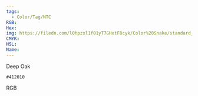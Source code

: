 ```yaml
---
tags:
  - Color/Tag/NTC
RGB:
Hex:
img: https://filedn.com/l0hpzxl1f01yT7GHxtF8cyk/Color%20Snake/standard_csv_to_svg//412010.svg
CMYK:
HSL:
Name:
---
```

Deep Oak
```palette
#412010
```
RGB
